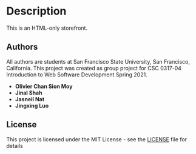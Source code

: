 # Description

This is an HTML-only storefront.

## Authors

All authors are students at San Francisco State University, San Francisco, California.
This project was created as group project for CSC 0317-04 Introduction to Web Software Development Spring 2021.

* **Olivier Chan Sion Moy**
* **Jinal Shah**
* **Jasneil Nat**
* **Jingxing Luo**

## License

This project is licensed under the MIT License - see the [LICENSE](LICENSE) file for details
